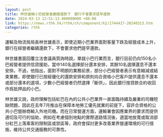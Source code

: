 ```yaml
---
layout: post
title: 林世雄稱小巴經營者繼續還款下　銀行不會要求提早還款
date: 2024-03-13 12:51:13.000000000 +08:00
link: https://news.rthk.hk/rthk/ch/component/k2/1744417-20240313.htm
categories: rthk
---
```


運輸及物流局局長林世雄表示，即使近期小巴業界面對客量下跌及經營成本上升，銀行在經營者繼續還款下，不會要求他們提早還款。

林世雄書面回覆立法會議員質詢時說，單就小巴行業而言，銀行目前仍向150名小巴經營者提供信貸援助，當中140名選擇部分還本安排，其餘10名選擇還息不還本安排。不過，他指出，面對不明朗的業務前景，部分小巴經營者表示有意縮減或結束業務，即使銀行已按經優化的還款安排和原則向合資格小巴客戶提供還息不還本或部分還本的選項，少數小巴經營者仍然選擇「斷供」，因此銀行按貸款合約收回作爲扺押品的小巴。

林世雄又說，政府理解包括紅巴在內的公共小巴業界一直面臨持續及嚴重的司機短缺問題，因此在去年7月推出在保障本地勞工優先就業的前提下，容許合資格的公共小巴營辦商輸入外地司機。而在日常營運方面，運輸署會因應業界的要求而提供適切及可行的協助，例如在考慮個別地點的實際道路情況後，適當地放寬或取消部分紅巴上落乘客的限制區或禁區等，政府會探討更多改善業界營運環境的可行措施，維持公共交通服務的可靠性。
